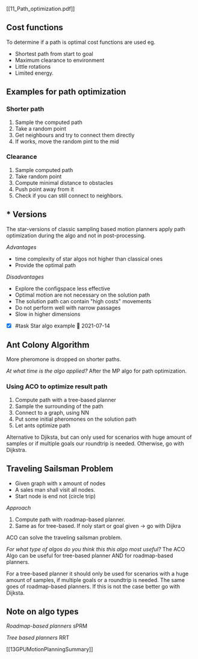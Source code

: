 [[11_Path_optimization.pdf]]

## Cost functions
To determine if a path is optimal cost functions are used eg. 
- Shortest path from start to goal 
- Maximum clearance to environment
- Little rotations 
- Limited energy. 

## Examples for path optimization 
### Shorter path 
1. Sample the computed path 
2. Take a random point 
3. Get neighbours and try to connect them directly 
4. If works, move the random pint to the mid 

### Clearance 
1. Sample computed path 
2. Take random point 
3. Compute minimal distance to obstacles 
4. Push point away from it 
5. Check if you can still connect to neighbors. 


## * Versions 
The star-versions of classic sampling based motion planners apply path optimization during the algo and not in post-processing. 

*Advantages*
- time complexity of star algos not higher than classical ones 
- Provide the optimal path

*Disadvantages*
- Explore the configspace less effective
- Optimal motion are not necessary on the solution path 
- The solution path can contain "high costs" movements 
- Do not perform well with narrow passages 
- Slow in higher dimensions 

- [x] #task Star algo example 📅 2021-07-14

## Ant Colony Algorithm 
More pheromone is dropped on shorter paths. 

*At what time is the algo applied?*	
After the MP algo for path optimization. 


### Using ACO to optimize result path 
1. Compute path with a tree-based planner 
2. Sample the surrounding of the path 
3. Connect to a graph, using NN 
4. Put some initial pheromones on the solution path
5. Let ants optimize path

Alternative to Djiksta, but can only used for scenarios with huge amount of samples or if multiple goals our roundtrip is needed. 
Otherwise, go with Dijkstra. 

## Traveling Sailsman Problem 
- Given graph with x amount of nodes 
- A sales man shall visit all nodes. 
- Start node is end not (circle trip) 

*Approach* 
1. Compute path with roadmap-based planner. 
2. Same as for tree-based. If noly start or goal given -> go with Dijkra

ACO can solve the traveling sailsman problem. 

*For what type of algos do you think this this algo most useful?*
The ACO Algo can be useful for tree-based planner AND for roadmap-based planners. 

For a tree-based planner it should only be used for scenarios with a huge amount of samples, if multiple goals or a roundtrip is needed. The same goes of roadmap-based planners. 
If this is not the case better go with Dijksta. 


## Note on algo types 
*Roadmap-based planners*
sPRM 

*Tree based planners*
RRT

[[13GPUMotionPlanningSummary]]